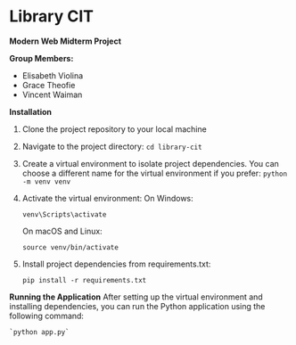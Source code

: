 # Library CIT

**Modern Web Midterm Project**

**Group Members:**
- Elisabeth Violina
- Grace Theofie
- Vincent Waiman

__Installation__
1. Clone the project repository to your local machine
2. Navigate to the project directory: 
    `cd library-cit`
3. Create a virtual environment to isolate project dependencies. You can choose a different name for the virtual environment if you prefer: 
    `python -m venv venv`
4. Activate the virtual environment:
    On Windows:

    `venv\Scripts\activate`

    On macOS and Linux:

    `source venv/bin/activate`

5. Install project dependencies from requirements.txt:

    `pip install -r requirements.txt`


__Running the Application__
After setting up the virtual environment and installing dependencies, you can run the Python application using the following command:

    `python app.py`
